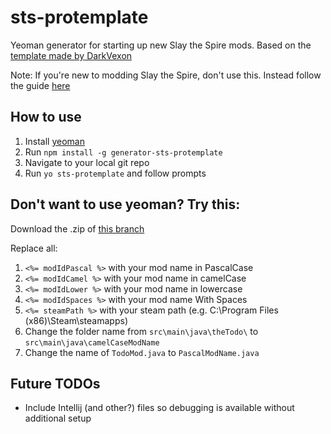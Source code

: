 
# sts-protemplate
Yeoman generator for starting up new Slay the Spire mods.
Based on the [template made by DarkVexon](https://github.com/DarkVexon/ProTemplate)

Note: If you're new to modding Slay the Spire, don't use this.
Instead follow the guide [here](https://github.com/Gremious/StS-DefaultModBase/wiki)

## How to use

1. Install [yeoman](https://yeoman.io/learning/)
2. Run `npm install -g generator-sts-protemplate`
3. Navigate to your local git repo
4. Run `yo sts-protemplate` and follow prompts

## Don't want to use yeoman? Try this:

Download the .zip of [this branch](https://github.com/EricBartusch/sts-protemplate/tree/no-yeoman-please)

Replace all:

1. `<%= modIdPascal %>` with your mod name in PascalCase
2. `<%= modIdCamel %>` with your mod name in camelCase
3. `<%= modIdLower %>` with your mod name in lowercase
4. `<%= modIdSpaces %>` with your mod name With Spaces
5. `<%= steamPath %>` with your steam path (e.g. C:\Program Files (x86)\Steam\steamapps)
6. Change the folder name from `src\main\java\theTodo\` to `src\main\java\camelCaseModName`
7. Change the name of `TodoMod.java` to `PascalModName.java`

## Future TODOs
* Include Intellij (and other?) files so debugging is available without additional setup 
